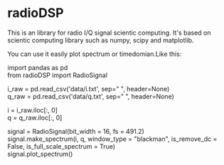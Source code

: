 # radioDSP

This is an library for radio I/Q signal scientic computing. 
It's based on scientic computing library such as numpy, scipy and matplotlib.

You can use it easily plot spectrum or timedomian.Like this:

import pandas as pd  
from radioDSP import RadioSignal  

i_raw = pd.read_csv('data/i.txt', sep=" ", header=None)  
q_raw = pd.read_csv('data/q.txt', sep=" ", header=None)  

i = i_raw.iloc[:, 0]  
q = q_raw.iloc[:, 0]  

signal = RadioSignal(bit_width = 16, fs = 491.2)  
signal.make_spectrum(i, q, window_type = "blackman", is_remove_dc = False, is_full_scale_spectrum = True)  
signal.plot_spectrum()  
